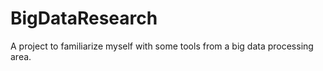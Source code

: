 # BigDataResearch
A project to familiarize myself with some tools from a big data processing area. 
